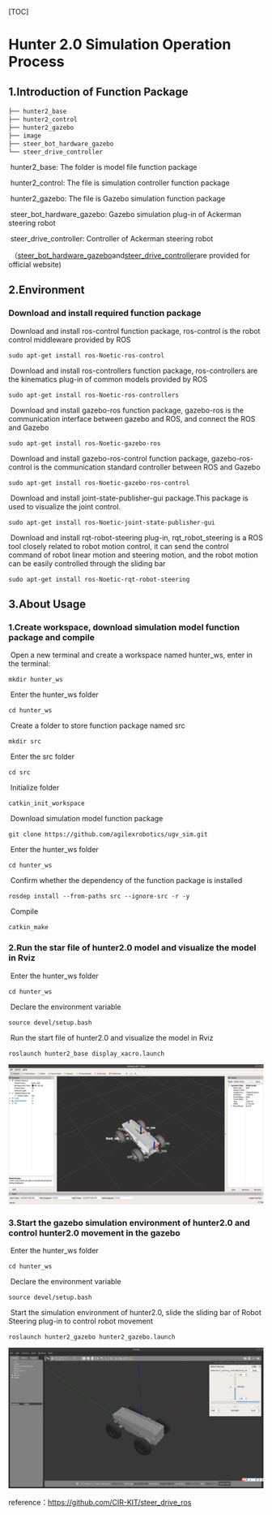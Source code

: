 [TOC]

# Hunter 2.0 Simulation Operation Process

## 1.Introduction of Function Package

```
├── hunter2_base
├── hunter2_control
├── hunter2_gazebo
├── image
├── steer_bot_hardware_gazebo
└── steer_drive_controller
```

​	hunter2_base: The folder is model file function package

​	hunter2_control: The file is simulation controller function package

​	hunter2_gazebo: The file is Gazebo simulation function package

​	steer_bot_hardware_gazebo: Gazebo simulation plug-in of Ackerman steering robot

​	steer_drive_controller:  Controller of Ackerman steering robot

​	（[steer_bot_hardware_gazebo](http://wiki.ros.org/steer_bot_hardware_gazebo?distro=indigo)and[steer_drive_controller](http://wiki.ros.org/steer_drive_controller?distro=indigo)are provided for official website) 

## 2.Environment


### Download and install required function package

​	Download and install ros-control function package, ros-control is the robot control middleware provided by ROS

```
sudo apt-get install ros-Noetic-ros-control
```

​	Download and install ros-controllers function package, ros-controllers are the kinematics plug-in of common models provided by ROS
```
sudo apt-get install ros-Noetic-ros-controllers
```

​	Download and install gazebo-ros function package, gazebo-ros is the communication interface between gazebo and ROS, and connect the ROS and Gazebo

```
sudo apt-get install ros-Noetic-gazebo-ros
```

​	Download and install gazebo-ros-control function package, gazebo-ros-control is the communication standard controller between ROS and Gazebo

```
sudo apt-get install ros-Noetic-gazebo-ros-control
```

​	Download and install joint-state-publisher-gui package.This package is used to visualize the joint control.

```
sudo apt-get install ros-Noetic-joint-state-publisher-gui 
```

​	Download and install rqt-robot-steering plug-in, rqt_robot_steering is a ROS tool closely related to robot motion control, it can send the control command of robot linear motion and steering motion, and the robot motion can be easily controlled through the sliding bar

```
sudo apt-get install ros-Noetic-rqt-robot-steering 
```



## 3.About Usage

### 	1.Create workspace, download simulation model function package and compile

​		Open a new terminal and create a workspace named hunter_ws, enter in the terminal:

```
mkdir hunter_ws
```

​		Enter the hunter_ws folder

```
cd hunter_ws
```

​		Create a folder to store function package named src

```
mkdir src
```

​		Enter the src folder

```
cd src
```

​		Initialize folder

```
catkin_init_workspace
```

​		Download simulation model function package

```
git clone https://github.com/agilexrobotics/ugv_sim.git
```

​		Enter the hunter_ws folder

```
cd hunter_ws
```

​		Confirm whether the dependency of the function package is installed

```
rosdep install --from-paths src --ignore-src -r -y 
```

​		Compile

```
catkin_make
```

### 	2.Run the star file of hunter2.0 model and visualize the model in Rviz

​		Enter the hunter_ws folder

```
cd hunter_ws
```

​		Declare the environment variable

```
source devel/setup.bash
```

​		Run the start file of hunter2.0 and visualize the model in Rviz

```
roslaunch hunter2_base display_xacro.launch
```

![说明文字](image/rviz.png)

### 	3.Start the gazebo simulation environment of hunter2.0 and control hunter2.0 movement in the gazebo

​		Enter the hunter_ws folder

```
cd hunter_ws
```

​		Declare the environment variable

```
source devel/setup.bash
```

​		Start the simulation environment of hunter2.0, slide the sliding bar of Robot Steering plug-in to control robot movement

```
roslaunch hunter2_gazebo hunter2_gazebo.launch
```

![说明文字](image/gazebo.png)



reference：https://github.com/CIR-KIT/steer_drive_ros

